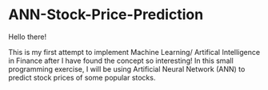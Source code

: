 # ANN-Stock-Price-Prediction

Hello there!

This is my first attempt to implement Machine Learning/ Artifical Intelligence in Finance after I have found the concept so interesting! 
In this small programming exercise, I will be using Artificial Neural Network (ANN) to predict stock prices of some popular stocks.
